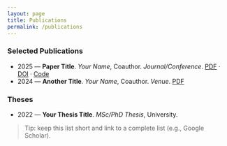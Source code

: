 ```yaml
---
layout: page
title: Publications
permalink: /publications
---
```


### Selected Publications
- 2025 — **Paper Title**. *Your Name*, Coauthor. _Journal/Conference_. [PDF](#) · [DOI](#) · [Code](#)
- 2024 — **Another Title**. *Your Name*, Coauthor. _Venue_. [PDF](#)

### Theses
- 2022 — **Your Thesis Title**. *MSc/PhD Thesis*, University.

> Tip: keep this list short and link to a complete list (e.g., Google Scholar).
